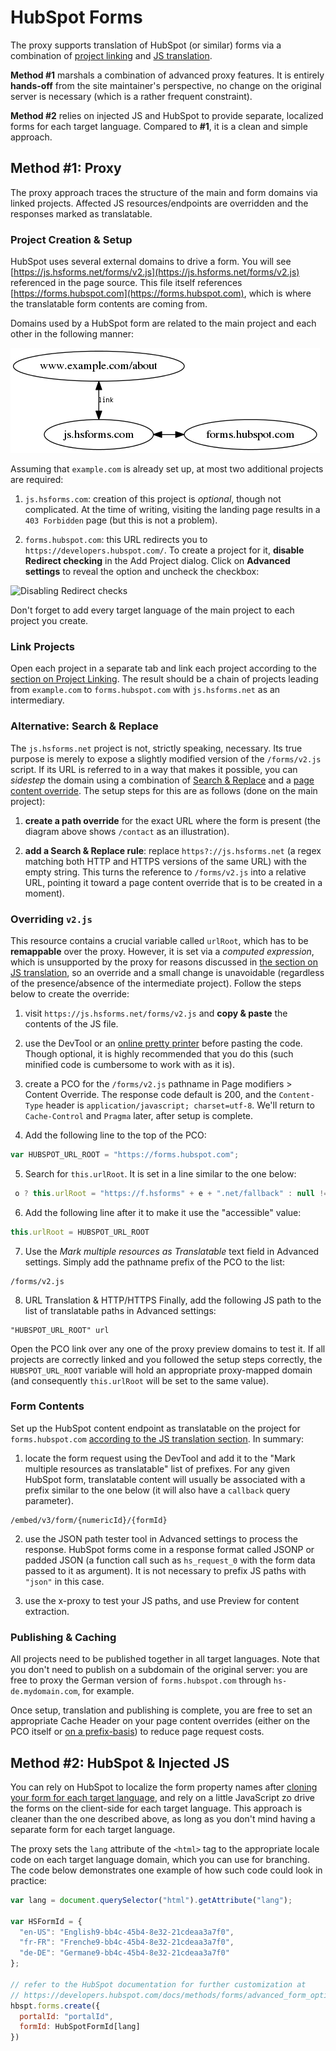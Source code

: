 # HubSpot Forms

The proxy supports translation of HubSpot (or similar) forms via a combination of [project linking](../../menu/dashboard/linkprojects.html) and [JS translation](../../cookbook/jstranslation.html).

**Method #1** marshals a combination of advanced proxy features. It is entirely **hands-off** from the site maintainer's perspective, no change on the original server is necessary (which is a rather frequent constraint).

**Method #2** relies on injected JS and HubSpot to provide separate, localized forms for each target language. Compared to **#1**, it is a clean and simple approach.

## Method #1: Proxy

The proxy approach traces the structure of the main and form domains via linked projects. Affected JS resources/endpoints are overridden and the responses marked as translatable.

### Project Creation & Setup

HubSpot uses several external domains to drive a form. You will see [https://js.hsforms.net/forms/v2.js](https://js.hsforms.net/forms/v2.js) referenced in the page source. This file itself references [https://forms.hubspot.com](https://forms.hubspot.com), which is where the translatable form contents are coming from.

Domains used by a HubSpot form are related to the main project and each other in the following manner:

![HubSpot Projects](/img/dot-graphs/hs-form-w-js.png)

Assuming that `example.com` is already set up, at most two additional projects are required:

1. `js.hsforms.com`: creation of this project is *optional*, though not complicated. At the time of writing, visiting the landing page results in a `403 Forbidden` page (but this is not a problem).

2. `forms.hubspot.com`: this URL redirects you to `https://developers.hubspot.com/`. To create a project for it, **disable Redirect checking** in the Add Project dialog. Click on **Advanced settings** to reveal the option and uncheck the checkbox:

![Disabling Redirect checks](/img/dashboard/create_project_disable_redirect_check.png)

Don't forget to add every target language of the main project to each project you create.

### Link Projects

Open each project in a separate tab and link each project according to the [section on Project Linking]("../../menu/dashboard/linkprojects.html"). The result should be a chain of projects leading from `example.com` to `forms.hubspot.com` with `js.hsforms.net` as an intermediary.

### Alternative: Search & Replace

The `js.hsforms.net` project is not, strictly speaking, necessary. Its true purpose is merely to expose a slightly modified version of the `/forms/v2.js` script. If its URL is referred to in a way that makes it possible, you can *sidestep* the domain using a combination of [Search & Replace](../../menu/dashboard/pathsettings.html#search-replace-override) and a [page content override](../../menu/pagemodifiers/contentoverride.html). The setup steps for this are as follows (done on the main project):

1. **create a path override** for the exact URL where the form is present (the diagram above shows `/contact` as an illustration).

2. **add a Search & Replace rule**: replace `https?://js.hsforms.net` (a regex matching both HTTP and HTTPS versions of the same URL) with the empty string. This turns the reference to `/forms/v2.js` into a relative URL, pointing it toward a page content override that is to be created in a moment).

### Overriding `v2.js`

This resource contains a crucial variable called `urlRoot`, which has to be **remappable** over the proxy. However, it is set via a *computed expression*, which is unsupported by the proxy for reasons discussed in [the section on JS translation](../../cookbook/jstranslation.html), so an override and a small change is unavoidable (regardless of the presence/absence of the intermediate project). Follow the steps below to create the override:

1. visit `https://js.hsforms.net/forms/v2.js` and **copy & paste** the contents of the JS file.

2. use the DevTool or an [online pretty printer](http://jsbeautifier.org/) before pasting the code. Though optional, it is highly recommended that you do this (such minified code is cumbersome to work with as it is).

3. create a PCO for the `/forms/v2.js` pathname in Page modifiers > Content Override. The response code default is 200, and the `Content-Type` header is `application/javascript; charset=utf-8`. We'll return to `Cache-Control` and `Pragma` later, after setup is complete.

4. Add the following line to the top of the PCO:

``` javascript
var HUBSPOT_URL_ROOT = "https://forms.hubspot.com";
```
5. Search for `this.urlRoot`. It is set in a line similar to the one below:

``` javascript
 o ? this.urlRoot = "https://f.hsforms" + e + ".net/fallback" : null != a ? this.urlRoot = "" + a : this.urlRoot = "https://forms.hubspot" + e + ".com";
```
6. Add the following line after it to make it use the "accessible" value:

``` javascript
this.urlRoot = HUBSPOT_URL_ROOT
```
7. Use the *Mark multiple resources as Translatable* text field in Advanced settings. Simply add the pathname prefix of the PCO to the list:

```
/forms/v2.js
```
8. URL Translation & HTTP/HTTPS
   Finally, add the following JS path to the list of translatable paths in Advanced settings:

```
"HUBSPOT_URL_ROOT" url
```

Open the PCO link over any one of the proxy preview domains to test it. If all projects are correctly linked and you followed the setup steps correctly, the `HUBSPOT_URL_ROOT` variable will hold an appropriate proxy-mapped domain (and consequently `this.urlRoot` will be set to the same value).

### Form Contents

Set up the HubSpot content endpoint as translatable on the project for `forms.hubspot.com` [according to the JS translation section](../../cookbook/jstranslation.html). In summary:

1. locate the form request using the DevTool and add it to the "Mark multiple resources as translatable" list of prefixes. For any given HubSpot form, translatable content will usually be associated with a prefix similar to the one below (it will also have a `callback` query parameter).

```
/embed/v3/form/{numericId}/{formId}
```

2. use the JSON path tester tool in Advanced settings to process the response. HubSpot forms come in a response format called JSONP or padded JSON (a function call such as `hs_request_0` with the form data passed to it as argument). It is not necessary to prefix JS paths with `"json"` in this case.

3. use the x-proxy to test your JS paths, and use Preview for content extraction.

### Publishing & Caching

All projects need to be published together in all target languages. Note that you don't need to publish on a subdomain of the original server: you are free to proxy the German version of `forms.hubspot.com` through `hs-de.mydomain.com`, for example.

Once setup, translation and publishing is complete, you are free to set an appropriate Cache Header on your page content overrides (either on the PCO itself or [on a prefix-basis](../../menu/dashboard/pathsettings.html)) to reduce page request costs.

## Method #2: HubSpot & Injected JS

You can rely on HubSpot to localize the form property names after [cloning your form for each target language](https://community.hubspot.com/t5/Lists-Lead-Scoring-Workflows/Translation-of-contact-properties-for-different-forms/td-p/8109), and rely on a little JavaScript zo drive the forms on the client-side for each target language. This approach is cleaner than the one described above, as long as you don't mind having a separate form for each target language.

The proxy sets the `lang` attribute of the `<html>` tag to the appropriate locale code on each target language domain, which you can use for branching. The code below demonstrates one example of how such code could look in practice:

``` javascript
var lang = document.querySelector("html").getAttribute("lang");

var HSFormId = {
  "en-US": "English9-bb4c-45b4-8e32-21cdeaa3a7f0",
  "fr-FR": "Frenche9-bb4c-45b4-8e32-21cdeaa3a7f0",
  "de-DE": "Germane9-bb4c-45b4-8e32-21cdeaa3a7f0"
};

// refer to the HubSpot documentation for further customization at
// https://developers.hubspot.com/docs/methods/forms/advanced_form_options
hbspt.forms.create({
  portalId: "portalId",
  formId: HubSpotFormId[lang]
})
```
